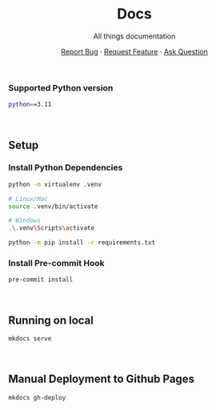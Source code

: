 <div align="center">
    <h1>Docs</h1>
    <p>All things documentation</p>
    <p>
        <a href="https://github.com/Iron-Sky-Studios/docs/issues/new">Report Bug</a>
        ·
        <a href="https://github.com/Iron-Sky-Studios/docs/issues/new">Request Feature</a>
        ·
        <a href="https://github.com/Iron-Sky-Studios/docs/discussions">Ask Question</a>
    </p>
</div>

<br>

### Supported Python version

```bash
python==3.11
```

<br>

## Setup
### Install Python Dependencies

```bash
python -m virtualenv .venv

# Linux/Mac
source .venv/bin/activate

# Windows
.\.venv\Scripts\activate

python -m pip install -r requirements.txt
```

### Install Pre-commit Hook

```bash
pre-commit install
```

<br>

## Running on local

```bash
mkdocs serve
```

<br>

## Manual Deployment to Github Pages

```bash
mkdocs gh-deploy
```
